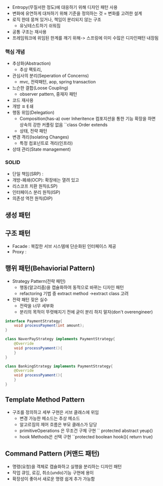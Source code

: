 - Entropy(무질서한 정도)에 대응하기 위해 디자인 패턴 사용
- 변화에 유연하게 대처하기 위해 기준을 정의하는 것 = 변화를 고려한 설계
- 로직 한데 뭉쳐 있거나, 책임이 분리되지 않는 구조
	- 유닛테스트하기 쉬워짐
- 공통 구조는 재사용
- 프레임워크에 위임된 한계를 깨기 위해-> 스프링에 이미 수많은 디자인패턴 내장됨

### 핵심 개념
- 추상화(Abstraction)
	- 추상 팩토리,
- 관심사의 분리(Seperation of Concerns)
	- mvc, 전략패턴, aop, spring transaction
- 느슨한 결합(Loose Coupling)
	- observer pattern, 중재자 패턴
- 코드 재사용
- 개방 ㅍㅖ쇄
- 행동 위임(Delegation)
	- Composition(has-a) over Inheritence 컴포지션을 통한 기능 확장을 하면 상속의 강한 커플링 없음 ``class Order extends
	- 상태, 전략 패턴
- 변경 격리(Isolating Changes)
	- 특정 컴포넌트로 격리(인프라)
- 상태 관리(State management)


### SOLID
- 단일 책임(SRP) : 
- 개방-폐쇄(OCP): 확장에는 열려 있고
- 리스코프 치환 원칙(LSP)
- 인터페이스 분리 원칙(ISP)
- 의존성 역전 원칙(DIP)

## 생성 패턴


## 구조 패턴
- Facade : 복잡한 서브 시스템에 단순화된 인터페이스 제공
- Proxy : 

## 행위 패턴(Behaviorial Pattern)
- Strategy Pattern(전략 패턴)
	- 행동(알고리즘)을 캡슐화하여 동적으로 바뀌는 디자인 패턴
	- refactoring 기법 중 extract method ->extract class 고려 
- 전략 패턴 잦은 실수
	- 전략을 너무 세부화
	- 분리의 목적이 뚜렷해지기 전에 굳이 분리 하지 말자(don't overengineer)
``` java
interface PaymentStrategy{
	void processPayment(int amount);
}

class NaverPayStrategy implements PaymentStrategy{
	@Override
	void processPyament(){
	}
}

class BankingStrategy implements PaymentStrategy{
	@Override
	void processPyament(){
	}
}
```

## Template Method Pattern
- 구조를 정의하고 세부 구현은 서브 클래스에 위임
	- 변경 가능한 메소드는  추상 메소드
	- 알고르짐의 제어 흐름은 부모 클래스가 담당
	- primitiveOperations 은 무조건 구체 구현 `` protected abstract yeup()
	- hook Methods은 선택 구현 ``protected boolean hook(){ return true}


## Command Pattern (커맨드 패턴)
- 명령(요청)을 객체로 캡슐화하고 실행을 분리하는 디자인 패턴
- 작업 큐잉, 로깅, 취소(undo)기능 구현에 용이
- 확장성이 좋아서 새로운 명령 쉽게 추가 가능함